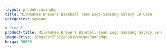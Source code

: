 ```yaml
---
layout: produk-casinghp
title: Milwaukee Brewers Baseball Team Logo Samsung Galaxy S9 Case
categories: samsung

# Produk
product-title: Milwaukee Brewers Baseball Team Logo Samsung Galaxy S9 Case
image-drive: 16mqs5oYZF62ZeSGD1wxXLNWeBWnFgdgb
harga: 90000
---
```

